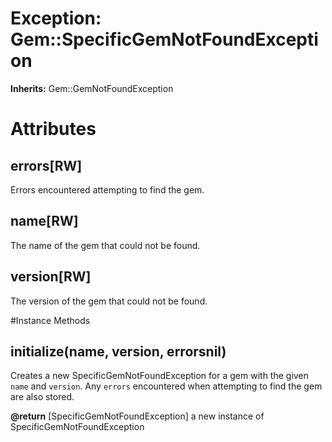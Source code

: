 # Exception: Gem::SpecificGemNotFoundException
**Inherits:** Gem::GemNotFoundException
    



# Attributes
## errors[RW] [](#attribute-i-errors)
Errors encountered attempting to find the gem.

## name[RW] [](#attribute-i-name)
The name of the gem that could not be found.

## version[RW] [](#attribute-i-version)
The version of the gem that could not be found.


#Instance Methods
## initialize(name, version, errorsnil) [](#method-i-initialize)
Creates a new SpecificGemNotFoundException for a gem with the given `name` and
`version`.  Any `errors` encountered when attempting to find the gem are also
stored.

**@return** [SpecificGemNotFoundException] a new instance of SpecificGemNotFoundException

